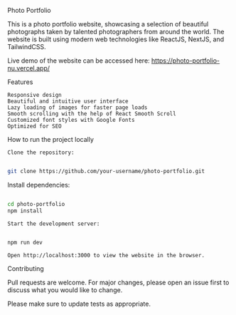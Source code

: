 Photo Portfolio

This is a photo portfolio website, showcasing a selection of beautiful photographs taken by talented photographers from around the world. The website is built using modern web technologies like ReactJS, NextJS, and TailwindCSS.

Live demo of the website can be accessed here: https://photo-portfolio-nu.vercel.app/

Features

    Responsive design
    Beautiful and intuitive user interface
    Lazy loading of images for faster page loads
    Smooth scrolling with the help of React Smooth Scroll
    Customized font styles with Google Fonts
    Optimized for SEO

How to run the project locally

    Clone the repository:

```bash

git clone https://github.com/your-username/photo-portfolio.git
```

Install dependencies:

```bash

cd photo-portfolio
npm install
```

    Start the development server:

```bash

npm run dev
```

    Open http://localhost:3000 to view the website in the browser.

Contributing

Pull requests are welcome. For major changes, please open an issue first to discuss what you would like to change.

Please make sure to update tests as appropriate.

